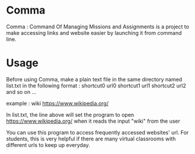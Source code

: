 # Comma

Comma : Command Of Managing Missions and Assignments is a project to make accessing links and website easier by launching it from command line.

# Usage

Before using Comma, make a plain text file in the same directory named list.txt in the following format :
shortcut0 url0
shortcut1 url1
shortcut2 url2
and so on ...

example :
wiki https://www.wikipedia.org/

In list.txt, the line above will set the program to open https://www.wikipedia.org/ when it reads the input "wiki" from the user


You can use this program to access frequently accessed websites' url. For students, this is very helpful if there are many virtual classrooms with different urls to keep up everyday.
